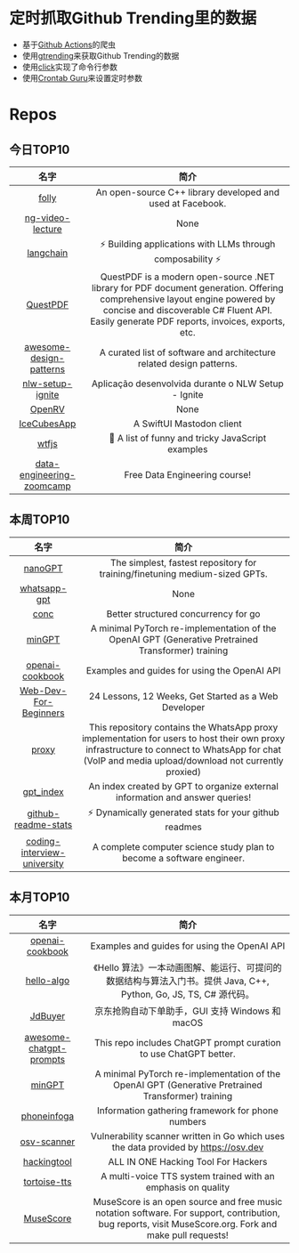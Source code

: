 # 定时抓取Github Trending里的数据
* 基于[Github Actions](https://docs.github.com/en/actions)的爬虫
* 使用[gtrending](https://github.com/hedythedev/gtrending)来获取Github Trending的数据
* 使用[click](https://github.com/pallets/click)实现了命令行参数
* 使用[Crontab Guru](https://crontab.guru/)来设置定时参数

# Repos
## 今日TOP10 
<!-- START OF DAILY_TOP10_REPOS -->
| 名字 | 简介 |
| :----: | :----: |
| [folly](https://github.com/facebook/folly) | An open-source C++ library developed and used at Facebook. |
| [ng-video-lecture](https://github.com/karpathy/ng-video-lecture) | None |
| [langchain](https://github.com/hwchase17/langchain) | ⚡ Building applications with LLMs through composability ⚡ |
| [QuestPDF](https://github.com/QuestPDF/QuestPDF) | QuestPDF is a modern open-source .NET library for PDF document generation. Offering comprehensive layout engine powered by concise and discoverable C# Fluent API. Easily generate PDF reports, invoices, exports, etc. |
| [awesome-design-patterns](https://github.com/DovAmir/awesome-design-patterns) | A curated list of software and architecture related design patterns. |
| [nlw-setup-ignite](https://github.com/rocketseat-education/nlw-setup-ignite) | Aplicação desenvolvida durante o NLW Setup - Ignite |
| [OpenRV](https://github.com/AcademySoftwareFoundation/OpenRV) | None |
| [IceCubesApp](https://github.com/Dimillian/IceCubesApp) | A SwiftUI Mastodon client |
| [wtfjs](https://github.com/denysdovhan/wtfjs) | 🤪 A list of funny and tricky JavaScript examples |
| [data-engineering-zoomcamp](https://github.com/DataTalksClub/data-engineering-zoomcamp) | Free Data Engineering course! |
<!-- END OF DAILY_TOP10_REPOS -->

## 本周TOP10
<!-- START OF WEEKLY_TOP10_REPOS -->
| 名字 | 简介 |
| :----: | :----: |
| [nanoGPT](https://github.com/karpathy/nanoGPT) | The simplest, fastest repository for training/finetuning medium-sized GPTs. |
| [whatsapp-gpt](https://github.com/danielgross/whatsapp-gpt) | None |
| [conc](https://github.com/sourcegraph/conc) | Better structured concurrency for go |
| [minGPT](https://github.com/karpathy/minGPT) | A minimal PyTorch re-implementation of the OpenAI GPT (Generative Pretrained Transformer) training |
| [openai-cookbook](https://github.com/openai/openai-cookbook) | Examples and guides for using the OpenAI API |
| [Web-Dev-For-Beginners](https://github.com/microsoft/Web-Dev-For-Beginners) | 24 Lessons, 12 Weeks, Get Started as a Web Developer |
| [proxy](https://github.com/WhatsApp/proxy) | This repository contains the WhatsApp proxy implementation for users to host their own proxy infrastructure to connect to WhatsApp for chat (VoIP and media upload/download not currently proxied) |
| [gpt_index](https://github.com/jerryjliu/gpt_index) | An index created by GPT to organize external information and answer queries! |
| [github-readme-stats](https://github.com/anuraghazra/github-readme-stats) | ⚡ Dynamically generated stats for your github readmes |
| [coding-interview-university](https://github.com/jwasham/coding-interview-university) | A complete computer science study plan to become a software engineer. |
<!-- END OF WEEKLY_TOP10_REPOS -->

## 本月TOP10
<!-- START OF MONTHLY_TOP10_REPOS -->
| 名字 | 简介 |
| :----: | :----: |
| [openai-cookbook](https://github.com/openai/openai-cookbook) | Examples and guides for using the OpenAI API |
| [hello-algo](https://github.com/krahets/hello-algo) | 《Hello 算法》一本动画图解、能运行、可提问的数据结构与算法入门书。提供 Java, C++, Python, Go, JS, TS, C# 源代码。 |
| [JdBuyer](https://github.com/zas023/JdBuyer) | 京东抢购自动下单助手，GUI 支持 Windows 和 macOS |
| [awesome-chatgpt-prompts](https://github.com/f/awesome-chatgpt-prompts) | This repo includes ChatGPT prompt curation to use ChatGPT better. |
| [minGPT](https://github.com/karpathy/minGPT) | A minimal PyTorch re-implementation of the OpenAI GPT (Generative Pretrained Transformer) training |
| [phoneinfoga](https://github.com/sundowndev/phoneinfoga) | Information gathering framework for phone numbers |
| [osv-scanner](https://github.com/google/osv-scanner) | Vulnerability scanner written in Go which uses the data provided by https://osv.dev |
| [hackingtool](https://github.com/Z4nzu/hackingtool) | ALL IN ONE Hacking Tool For Hackers |
| [tortoise-tts](https://github.com/neonbjb/tortoise-tts) | A multi-voice TTS system trained with an emphasis on quality |
| [MuseScore](https://github.com/musescore/MuseScore) | MuseScore is an open source and free music notation software. For support, contribution, bug reports, visit MuseScore.org. Fork and make pull requests! |
<!-- END OF MONTHLY_TOP10_REPOS -->
